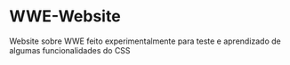 # WWE-Website
Website sobre WWE feito experimentalmente para teste e aprendizado de algumas funcionalidades do CSS

